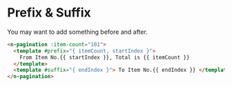 # Prefix & Suffix

You may want to add something before and after.

```html
<n-pagination :item-count="101">
  <template #prefix="{ itemCount, startIndex }">
    From Item No.{{ startIndex }}, Total is {{ itemCount }}
  </template>
  <template #suffix="{ endIndex }"> To Item No.{{ endIndex }} </template>
</n-pagination>
```
